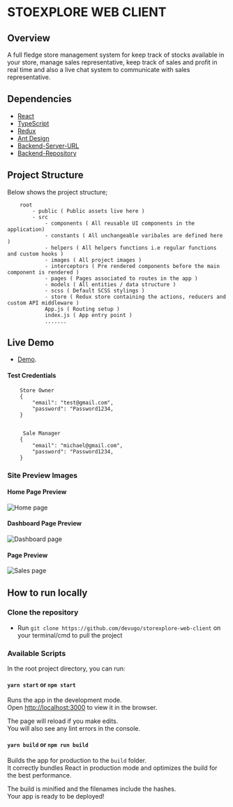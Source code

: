 # STOEXPLORE WEB CLIENT

## Overview

A full fledge store management system for keep track of stocks available in your store, manage sales representative, keep track of sales and profit in real time and also a live chat system to communicate with sales representative.

## Dependencies

- [React](https://reactjs.org/)
- [TypeScript](https://www.typescriptlang.org/)
- [Redux](https://redux.js.org/)
- [Ant Design](https://ant.design/)
- [Backend-Server-URL](https://storexplore.herokuapp.com/)
- [Backend-Repository](https://github.com/devugo/storexplore-server)

## Project Structure

Below shows the project structure;

```
    root
        - public ( Public assets live here )
        - src
            - components ( All reusable UI components in the application)
            - constants ( All unchangeable varibales are defined here )
            - helpers ( All helpers functions i.e regular functions and custom hooks )
            - images ( All project images )
            - interceptors ( Pre rendered components before the main component is rendered )
            - pages ( Pages associated to routes in the app )
            - models ( All entities / data structure )
            - scss ( Default SCSS stylings )
            - store ( Redux store containing the actions, reducers and custom API middleware )
            App.js ( Routing setup )
            index.js ( App entry point )
            .......

```

## Live Demo

- [Demo](https://storexplore-by-devugo.netlify.app).

#### Test Credentials

```
    Store Owner
    {
        "email": "test@gmail.com",
        "password": "Password1234,
    }
    
     
     Sale Manager
    {
        "email": "michael@gmail.com",
        "password": "Password1234,
    }
```

### Site Preview Images

#### Home Page Preview
![Home page](https://storexplore-by-devugo.netlify.app/home-preview.png)

#### Dashboard Page Preview
![Dashboard page](https://storexplore-by-devugo.netlify.app/dashboard-preview.png)

#### Page Preview
![Sales page](https://storexplore-by-devugo.netlify.app/sales-preview.png)

## How to run locally

### Clone the repository

- Run `git clone https://github.com/devugo/storexplore-web-client` on your terminal/cmd to pull the project

### Available Scripts

In the root project directory, you can run:

#### `yarn start` or `npm start`

Runs the app in the development mode.\
Open [http://localhost:3000](http://localhost:3000) to view it in the browser.

The page will reload if you make edits.\
You will also see any lint errors in the console.

#### `yarn build` or `npm run build`

Builds the app for production to the `build` folder.\
It correctly bundles React in production mode and optimizes the build for the best performance.

The build is minified and the filenames include the hashes.\
Your app is ready to be deployed!
